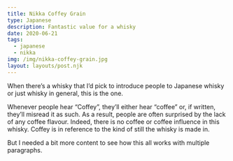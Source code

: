 ```yaml
---
title: Nikka Coffey Grain
type: Japanese
description: Fantastic value for a whisky 
date: 2020-06-21
tags:
  - japanese
  - nikka
img: /img/nikka-coffey-grain.jpg
layout: layouts/post.njk
---
```



When there’s a whisky that I’d pick to introduce people to Japanese whisky or just whisky in general, this is the one. 

Whenever people hear “Coffey”, they’ll either hear “coffee” or, if written, they’ll misread it as such. As a result, people are often surprised by the lack of any coffee flavour. Indeed, there is no coffee or coffee influence in this whisky. Coffey is in reference to the kind of still the whisky is made in. 


But I needed a bit more content to see how this all works with multiple paragraphs. 


